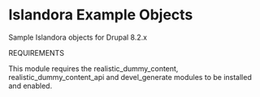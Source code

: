 # Islandora Example Objects
Sample Islandora objects for Drupal 8.2.x

REQUIREMENTS

This module requires the realistic_dummy_content, realistic_dummy_content_api
and devel_generate modules to be installed and enabled.
